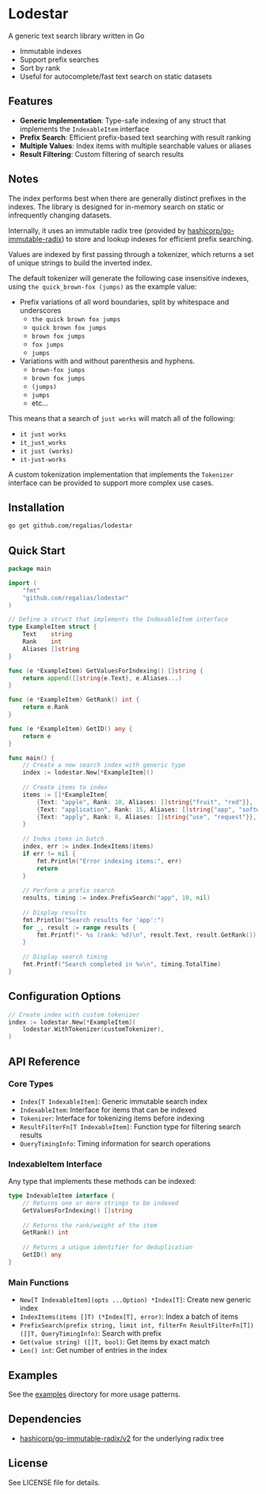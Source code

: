 # Lodestar

A generic text search library written in Go

- Immutable indexes
- Support prefix searches
- Sort by rank
- Useful for autocomplete/fast text search on static datasets



## Features

- **Generic Implementation**: Type-safe indexing of any struct that implements the `IndexableItem` interface
- **Prefix Search**: Efficient prefix-based text searching with result ranking
- **Multiple Values**: Index items with multiple searchable values or aliases
- **Result Filtering**: Custom filtering of search results

## Notes

The index performs best when there are generally distinct prefixes in the indexes. The library is designed for in-memory search on static or infrequently changing datasets.

Internally, it uses an immutable radix tree (provided by [hashicorp/go-immutable-radix](http://github.com/hashicorp/go-immutable-radix)) to store and lookup indexes for efficient prefix searching.

Values are indexed by first passing through a tokenizer, which returns a set of unique strings to build the inverted index.

The default tokenizer will generate the following case insensitive indexes, using `the quick_brown-fox (jumps)` as the example value:
- Prefix variations of all word boundaries, split by whitespace and underscores
    - `the quick brown fox jumps`
    - `quick brown fox jumps`
    - `brown fox jumps`
    - `fox jumps`
    - `jumps`
- Variations with and without parenthesis and hyphens.
    - `brown-fox jumps`
    - `brown fox jumps`
    - `(jumps)`
    - `jumps`
    - etc...

This means that a search of `just works` will match all of the following:
- `it just works`
- `it_just_works`
- `it just (works)`
- `it-just-works`

A custom tokenization implementation that implements the `Tokenizer` interface can be provided to support more complex use cases.

## Installation

```bash
go get github.com/regalias/lodestar
```

## Quick Start

```go
package main

import (
    "fmt"
    "github.com/regalias/lodestar"
)

// Define a struct that implements the IndexableItem interface
type ExampleItem struct {
    Text    string
    Rank    int
    Aliases []string
}

func (e *ExampleItem) GetValuesForIndexing() []string {
    return append([]string{e.Text}, e.Aliases...)
}

func (e *ExampleItem) GetRank() int {
    return e.Rank
}

func (e *ExampleItem) GetID() any {
    return e
}

func main() {
    // Create a new search index with generic type
    index := lodestar.New[*ExampleItem]()
    
    // Create items to index
    items := []*ExampleItem{
        {Text: "apple", Rank: 10, Aliases: []string{"fruit", "red"}},
        {Text: "application", Rank: 15, Aliases: []string{"app", "software"}},
        {Text: "apply", Rank: 8, Aliases: []string{"use", "request"}},
    }
    
    // Index items in batch
    index, err := index.IndexItems(items)
    if err != nil {
        fmt.Println("Error indexing items:", err)
        return
    }
    
    // Perform a prefix search
    results, timing := index.PrefixSearch("app", 10, nil)
    
    // Display results
    fmt.Println("Search results for 'app':")
    for _, result := range results {
        fmt.Printf("- %s (rank: %d)\n", result.Text, result.GetRank())
    }
    
    // Display search timing
    fmt.Printf("Search completed in %v\n", timing.TotalTime)
}
```

## Configuration Options

```go
// Create index with custom tokenizer
index := lodestar.New[*ExampleItem](
    lodestar.WithTokenizer(customTokenizer),
)
```

## API Reference

### Core Types

- `Index[T IndexableItem]`: Generic immutable search index
- `IndexableItem`: Interface for items that can be indexed
- `Tokenizer`: Interface for tokenizing items before indexing
- `ResultFilterFn[T IndexableItem]`: Function type for filtering search results
- `QueryTimingInfo`: Timing information for search operations

### IndexableItem Interface

Any type that implements these methods can be indexed:

```go
type IndexableItem interface {
    // Returns one or more strings to be indexed
    GetValuesForIndexing() []string
    
    // Returns the rank/weight of the item
    GetRank() int
    
    // Returns a unique identifier for deduplication
    GetID() any
}
```

### Main Functions

- `New[T IndexableItem](opts ...Option) *Index[T]`: Create new generic index
- `IndexItems(items []T) (*Index[T], error)`: Index a batch of items
- `PrefixSearch(prefix string, limit int, filterFn ResultFilterFn[T]) ([]T, QueryTimingInfo)`: Search with prefix
- `Get(value string) ([]T, bool)`: Get items by exact match
- `Len() int`: Get number of entries in the index

## Examples

See the [examples](./examples/) directory for more usage patterns.

## Dependencies

- [hashicorp/go-immutable-radix/v2](http://github.com/hashicorp/go-immutable-radix) for the underlying radix tree

## License

See LICENSE file for details.
